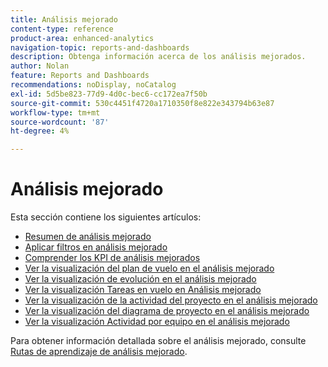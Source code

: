 ```yaml
---
title: Análisis mejorado
content-type: reference
product-area: enhanced-analytics
navigation-topic: reports-and-dashboards
description: Obtenga información acerca de los análisis mejorados.
author: Nolan
feature: Reports and Dashboards
recommendations: noDisplay, noCatalog
exl-id: 5d5be823-77d9-4d0c-bec6-cc172ea7f50b
source-git-commit: 530c4451f4720a1710350f8e822e343794b63e87
workflow-type: tm+mt
source-wordcount: '87'
ht-degree: 4%

---
```


# Análisis mejorado

Esta sección contiene los siguientes artículos:

* [Resumen de análisis mejorado](../enhanced-analytics/enhanced-analytics-overview.md)
* [Aplicar filtros en análisis mejorado](../enhanced-analytics/use-enhanced-analytics-filters.md)
* [Comprender los KPI de análisis mejorados](../enhanced-analytics/understand-enhanced-analytics-kpis.md)
* [Ver la visualización del plan de vuelo en el análisis mejorado](../enhanced-analytics/flight-plan-overview.md)
* [Ver la visualización de evolución en el análisis mejorado](../enhanced-analytics/burndown-overview.md)
* [Ver la visualización Tareas en vuelo en Análisis mejorado](../enhanced-analytics/tasks-in-flight-overview.md)
* [Ver la visualización de la actividad del proyecto en el análisis mejorado](../enhanced-analytics/project-activity-overview.md)
* [Ver la visualización del diagrama de proyecto en el análisis mejorado](../enhanced-analytics/project-treemap-overview.md)
* [Ver la visualización Actividad por equipo en el análisis mejorado](../enhanced-analytics/activity-by-team-overview.md)
<!--
* [View the Resource capacity visualization in Enhanced analytics](../enhanced-analytics/resource-capacity-overview.md) 
* [View the Team capacity visualization in Enhanced analytics](../enhanced-analytics/team-capacity-overview.md) 
* [View Enhanced analytics visualizations by duration](../enhanced-analytics/view-enhanced-analytics-charts-duration.md)-->

<!--
  <li data-mc-conditions="QuicksilverOrClassic.Draft mode"><a href="../enhanced-analytics/trend-views-overview.md" class="MCXref xref" xrefformat="{para}">Trend views overview</a> </li>
  -->

Para obtener información detallada sobre el análisis mejorado, consulte [Rutas de aprendizaje de análisis mejorado](https://one.workfront.com/s/enhanced-analytics-program).
